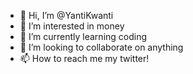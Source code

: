 - 👋 Hi, I’m @YantiKwanti
- 👀 I’m interested in money
- 🌱 I’m currently learning coding
- 💞️ I’m looking to collaborate on anything
- 📫 How to reach me my twitter!

<!---
YantiKwanti/YantiKwanti is a ✨ special ✨ repository because its `README.md` (this file) appears on your GitHub profile.
You can click the Preview link to take a look at your changes.
--->
